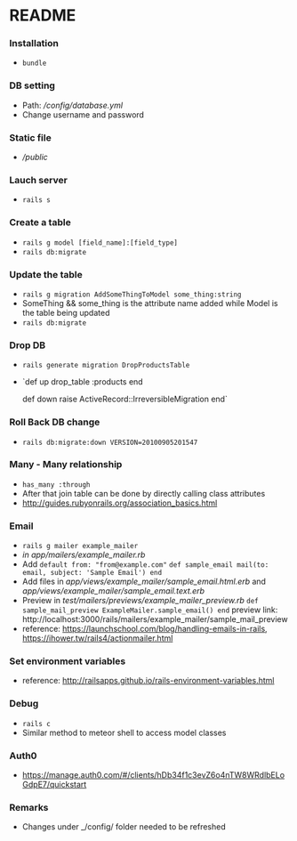 # README

### Installation
* `bundle`

### DB setting
* Path: _/config/database.yml_
* Change username and password

### Static file
* _/public_

### Lauch server
* `rails s`

### Create a table
* `rails g model [field_name]:[field_type]`
* `rails db:migrate`

### Update the table
* `rails g migration AddSomeThingToModel some_thing:string`
* SomeThing && some_thing is the attribute name added while Model is the table being updated
* `rails db:migrate`

### Drop DB
* `rails generate migration DropProductsTable`
* `def up
    drop_table :products
  end

  def down
    raise ActiveRecord::IrreversibleMigration
  end`

### Roll Back DB change
* `rails db:migrate:down VERSION=20100905201547`

### Many - Many relationship
* `has_many :through`
* After that join table can be done by directly calling class attributes
* http://guides.rubyonrails.org/association_basics.html

### Email
* `rails g mailer example_mailer`
* _in app/mailers/example_mailer.rb_
* Add
  `default from: "from@example.com"`
  `def sample_email
    mail(to: email, subject: 'Sample Email')
  end`
* Add files in _app/views/example_mailer/sample_email.html.erb_ and _app/views/example_mailer/sample_email.text.erb_
* Preview in _test/mailers/previews/example_mailer_preview.rb_
  `def sample_mail_preview
    ExampleMailer.sample_email()
  end`
  preview link: http://localhost:3000/rails/mailers/example_mailer/sample_mail_preview
* reference: https://launchschool.com/blog/handling-emails-in-rails, https://ihower.tw/rails4/actionmailer.html

### Set environment variables
* reference: http://railsapps.github.io/rails-environment-variables.html

### Debug
* `rails c`
* Similar method to meteor shell to access model classes

### Auth0
* https://manage.auth0.com/#/clients/hDb34f1c3evZ6o4nTW8WRdlbELoGdpE7/quickstart

### Remarks
* Changes under _/config/ folder needed to be refreshed
